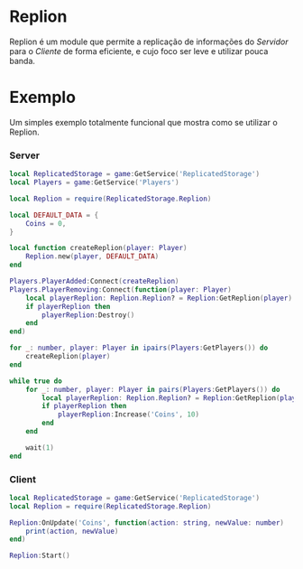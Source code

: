 # Replion
Replion é um module que permite a replicação de informações do _Servidor_ para o _Cliente_ de forma eficiente, e cujo foco  ser leve e utilizar pouca banda.

# Exemplo
Um simples exemplo totalmente funcional que mostra como se utilizar o Replion.

### **Server**
```lua
local ReplicatedStorage = game:GetService('ReplicatedStorage')
local Players = game:GetService('Players')

local Replion = require(ReplicatedStorage.Replion)

local DEFAULT_DATA = {
	Coins = 0,
}

local function createReplion(player: Player)
	Replion.new(player, DEFAULT_DATA)
end

Players.PlayerAdded:Connect(createReplion)
Players.PlayerRemoving:Connect(function(player: Player)
	local playerReplion: Replion.Replion? = Replion:GetReplion(player)
	if playerReplion then
		playerReplion:Destroy()
	end
end)

for _: number, player: Player in ipairs(Players:GetPlayers()) do
	createReplion(player)
end

while true do
	for _: number, player: Player in pairs(Players:GetPlayers()) do
		local playerReplion: Replion.Replion? = Replion:GetReplion(player)
		if playerReplion then
			playerReplion:Increase('Coins', 10)
		end
	end

	wait(1)
end
```

### **Client**
```lua
local ReplicatedStorage = game:GetService('ReplicatedStorage')
local Replion = require(ReplicatedStorage.Replion)

Replion:OnUpdate('Coins', function(action: string, newValue: number)
	print(action, newValue)
end)

Replion:Start()
```